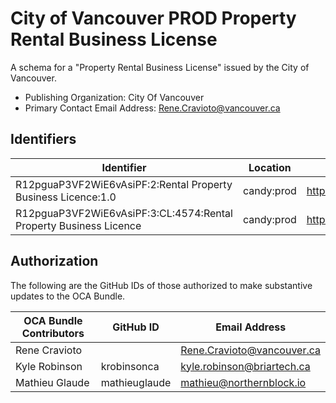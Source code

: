 # City of Vancouver PROD Property Rental Business License

A schema for a "Property Rental Business License" issued by the City of Vancouver.

- Publishing Organization: City Of Vancouver
- Primary Contact Email Address: Rene.Cravioto@vancouver.ca

## Identifiers

| Identifier                                                        | Location   | URL                                                                |
| ----------------------------------------------------------------- | ---------- | ------------------------------------------------------------------ |
| R12pguaP3VF2WiE6vAsiPF:2:Rental Property Business Licence:1.0     | candy:prod | https://candyscan.digitaltrust.gov.bc.ca/tx/CANDY_PROD/domain/4574 |
| R12pguaP3VF2WiE6vAsiPF:3:CL:4574:Rental Property Business Licence | candy:prod | https://candyscan.digitaltrust.gov.bc.ca/tx/CANDY_PROD/domain/4575 |

## Authorization

The following are the GitHub IDs of those authorized to make substantive updates to the OCA Bundle.

| OCA Bundle Contributors | GitHub ID     | Email Address              |
| ----------------------- | ------------- | -------------------------- |
| Rene Cravioto           |               | Rene.Cravioto@vancouver.ca |
| Kyle Robinson           | krobinsonca   | kyle.robinson@briartech.ca |
| Mathieu Glaude          | mathieuglaude | mathieu@northernblock.io   |
